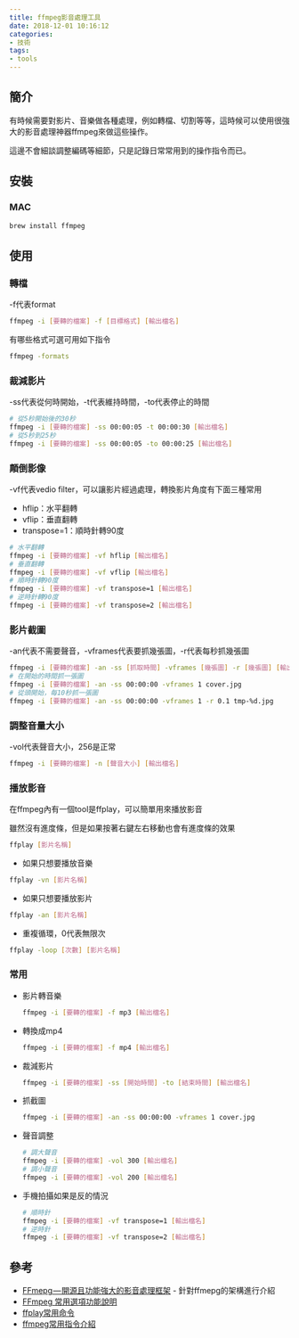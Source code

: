 ```yaml
---
title: ffmpeg影音處理工具
date: 2018-12-01 10:16:12
categories:
- 技術
tags:
- tools
---
```

## 簡介

有時候需要對影片、音樂做各種處理，例如轉檔、切割等等，這時候可以使用很強大的影音處理神器ffmpeg來做這些操作。

這邊不會細談調整編碼等細節，只是記錄日常常用到的操作指令而已。

## 安裝

### MAC

```bash
brew install ffmpeg
```

## 使用

### 轉檔

-f代表format

```bash
ffmpeg -i [要轉的檔案] -f [目標格式] [輸出檔名]
```

有哪些格式可選可用如下指令

```bash
ffmpeg -formats
```

### 裁減影片

-ss代表從何時開始，-t代表維持時間，-to代表停止的時間

```bash
# 從5秒開始後的30秒
ffmpeg -i [要轉的檔案] -ss 00:00:05 -t 00:00:30 [輸出檔名]
# 從5秒到25秒
ffmpeg -i [要轉的檔案] -ss 00:00:05 -to 00:00:25 [輸出檔名]
```

### 顛倒影像

-vf代表vedio filter，可以讓影片經過處理，轉換影片角度有下面三種常用

* hflip：水平翻轉
* vflip：垂直翻轉
* transpose=1：順時針轉90度

```bash
# 水平翻轉
ffmpeg -i [要轉的檔案] -vf hflip [輸出檔名]
# 垂直翻轉
ffmpeg -i [要轉的檔案] -vf vflip [輸出檔名]
# 順時針轉90度
ffmpeg -i [要轉的檔案] -vf transpose=1 [輸出檔名]
# 逆時針轉90度
ffmpeg -i [要轉的檔案] -vf transpose=2 [輸出檔名]
```

### 影片截圖

-an代表不需要聲音，-vframes代表要抓幾張圖，-r代表每秒抓幾張圖

```bash
ffmpeg -i [要轉的檔案] -an -ss [抓取時間] -vframes [幾張圖] -r [幾張圖] [輸出圖檔]
# 在開始的時間抓一張圖
ffmpeg -i [要轉的檔案] -an -ss 00:00:00 -vframes 1 cover.jpg
# 從頭開始，每10秒抓一張圖
ffmpeg -i [要轉的檔案] -an -ss 00:00:00 -vframes 1 -r 0.1 tmp-%d.jpg
```

### 調整音量大小

-vol代表聲音大小，256是正常

```bash
ffmpeg -i [要轉的檔案] -n [聲音大小] [輸出檔名]
```

### 播放影音

在ffmpeg內有一個tool是ffplay，可以簡單用來播放影音

雖然沒有進度條，但是如果按著右鍵左右移動也會有進度條的效果

```bash
ffplay [影片名稱]
```

* 如果只想要播放音樂

```bash
ffplay -vn [影片名稱]
```

* 如果只想要播放影片

```bash
ffplay -an [影片名稱]
```

* 重複循環，0代表無限次

```bash
ffplay -loop [次數] [影片名稱]
```

### 常用

* 影片轉音樂

   ```bash
   ffmpeg -i [要轉的檔案] -f mp3 [輸出檔名]
   ```

* 轉換成mp4

   ```bash
   ffmpeg -i [要轉的檔案] -f mp4 [輸出檔名]
   ```

* 裁減影片

   ```bash
   ffmpeg -i [要轉的檔案] -ss [開始時間] -to [結束時間] [輸出檔名]
   ```

* 抓截圖

   ```bash
   ffmpeg -i [要轉的檔案] -an -ss 00:00:00 -vframes 1 cover.jpg
   ```

* 聲音調整

   ```bash
   # 調大聲音
   ffmpeg -i [要轉的檔案] -vol 300 [輸出檔名]
   # 調小聲音
   ffmpeg -i [要轉的檔案] -vol 200 [輸出檔名]
   ```

* 手機拍攝如果是反的情況

   ```bash
   # 順時針
   ffmpeg -i [要轉的檔案] -vf transpose=1 [輸出檔名]
   # 逆時針
   ffmpeg -i [要轉的檔案] -vf transpose=2 [輸出檔名]
   ```

## 參考

* [FFmepg — 開源且功能強大的影音處理框架](https://medium.com/@NorthBei/ffmepg-%E9%96%8B%E6%BA%90%E4%B8%94%E5%8A%9F%E8%83%BD%E5%BC%B7%E5%A4%A7%E7%9A%84%E5%BD%B1%E9%9F%B3%E8%99%95%E7%90%86%E6%A1%86%E6%9E%B6-568f19388103) - 針對ffmepg的架構進行介紹
* [FFmpeg 常用選項功能說明](https://www.mobile01.com/topicdetail.php?f=510&t=4487488)
* [ffplay常用命令](https://hk.saowen.com/a/ef089cf4a8cf6dab94c276a8ee0fb38c13e25d9549c8d3cc89f0c4a9e7bf0b9b)
* [ffmpeg常用指令介紹](http://wilsbur.pixnet.net/blog/post/146836324-ffmpeg%E5%B8%B8%E7%94%A8%E6%8C%87%E4%BB%A4%E4%BB%8B%E7%B4%B9)
